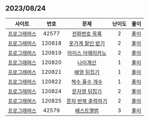 ## 2023/08/24

|사이트 | 번호 | 문제  | 난이도 | 풀이 |
|:------:|:------:|:----:|:---------:|:---------:|
|[프로그래머스](https://school.programmers.co.kr/)|  42577 | [전화번호 목록](https://school.programmers.co.kr/learn/courses/30/lessons/42577) |2| [풀이](https://github.com/strong1133/Algorithm_study/blob/main/2023/8/P42577.js)|
|[프로그래머스](https://school.programmers.co.kr/)|  120818 | [옷가게 할인 받기](https://school.programmers.co.kr/learn/courses/30/lessons/120818) |2| [풀이](https://github.com/strong1133/Algorithm_study/blob/main/2023/8/P120818.js)|
|[프로그래머스](https://school.programmers.co.kr/)|  120819 | [아이스 아메리카노](https://school.programmers.co.kr/learn/courses/30/lessons/120819) |2| [풀이](https://github.com/strong1133/Algorithm_study/blob/main/2023/8/P120819.js)|
|[프로그래머스](https://school.programmers.co.kr/)|  120820 | [나이계산](https://school.programmers.co.kr/learn/courses/30/lessons/120820) |1| [풀이](https://github.com/strong1133/Algorithm_study/blob/main/2023/8/P120820.js)|
|[프로그래머스](https://school.programmers.co.kr/)|  120821 | [배열 뒤집기](https://school.programmers.co.kr/learn/courses/30/lessons/120821) |1| [풀이](https://github.com/strong1133/Algorithm_study/blob/main/2023/8/P120821.js)|
|[프로그래머스](https://school.programmers.co.kr/)|  120822 | [짝수 홀수 개수](https://school.programmers.co.kr/learn/courses/30/lessons/120822) |1| [풀이](https://github.com/strong1133/Algorithm_study/blob/main/2023/8/P120822.js)|
|[프로그래머스](https://school.programmers.co.kr/)|  120824 | [문자열 뒤집기](https://school.programmers.co.kr/learn/courses/30/lessons/120824) |2| [풀이](https://github.com/strong1133/Algorithm_study/blob/main/daliy/2023/8/P120824.js)|
|[프로그래머스](https://school.programmers.co.kr/)|  120825 | [문자 반복 출력하기](https://school.programmers.co.kr/learn/courses/30/lessons/120825) |2| [풀이](https://github.com/strong1133/Algorithm_study/blob/main/2023/8/P120825.js)|
|[프로그래머스](https://school.programmers.co.kr/)|  42579 | [베스트앨범](https://school.programmers.co.kr/learn/courses/30/lessons/42579) |3| [풀이](https://github.com/strong1133/Algorithm_study/blob/main/2023/8/P42579.js)|

<br/>
<br/>
